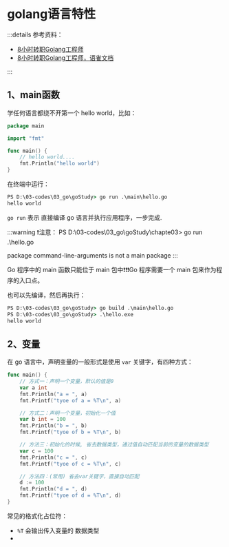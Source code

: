 # golang语言特性

:::details 参考资料：

- [8小时转职Golang工程师](https://www.bilibili.com/video/BV1gf4y1r79E)
- [8小时转职Golang工程师，语雀文档](https://www.yuque.com/aceld/mo95lb)

:::

## 1、main函数

学任何语言都绕不开第一个 hello world，比如：

````go
package main

import "fmt"

func main() {
	// hello world....
	fmt.Println("hello world")
}
````

在终端中运行：

````cmd
PS D:\03-codes\03_go\goStudy> go run .\main\hello.go
hello world
````

`go run` 表示 直接编译 go 语言并执行应用程序，一步完成.

:::warning ❗注意：
PS D:\03-codes\03_go\goStudy\chapte03> go run .\hello.go

package command-line-arguments is not a main package
:::

Go 程序中的 main 函数只能位于 main 包中❗❗❗Go 程序需要一个 main 包来作为程序的入口点。

也可以先编译，然后再执行：

````cmd
PS D:\03-codes\03_go\goStudy> go build .\main\hello.go
PS D:\03-codes\03_go\goStudy> .\hello.exe
hello world
````

## 2、变量

在 go 语言中，声明变量的一般形式是使用 `var` 关键字，有四种方式：

````go
func main() {
	// 方式一：声明一个变量，默认的值是0
	var a int
	fmt.Println("a = ", a)
	fmt.Printf("tyoe of a = %T\n", a)

	// 方式二：声明一个变量，初始化一个值
	var b int = 100
	fmt.Println("b = ", b)
	fmt.Printf("tyoe of b = %T\n", b)

	// 方法三：初始化的时候, 省去数据类型，通过值自动匹配当前的变量的数据类型
	var c = 100
	fmt.Println("c = ", c)
	fmt.Printf("tyoe of c = %T\n", c)

	// 方法四：(常用) 省去var关键字，直接自动匹配
	d := 100
	fmt.Println("d = ", d)
	fmt.Printf("tyoe of d = %T\n", d)
}
````

常见的格式化占位符：

- `%T` 会输出传入变量的 数据类型
- 